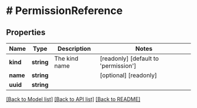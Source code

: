 # # PermissionReference

## Properties

Name | Type | Description | Notes
------------ | ------------- | ------------- | -------------
**kind** | **string** | The kind name | [readonly] [default to 'permission']
**name** | **string** |  | [optional] [readonly]
**uuid** | **string** |  |

[[Back to Model list]](../../README.md#models) [[Back to API list]](../../README.md#endpoints) [[Back to README]](../../README.md)
